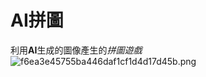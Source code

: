  # AI拼圖
 利用**AI**生成的圖像產生的*拼圖遊戲*
 ![f6ea3e45755ba446daf1cf1d4d17d45b.png](cae1889eebb444dc84962f0252f66e6c)
